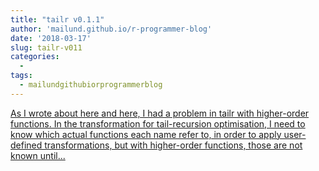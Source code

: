 ```yaml
---
title: "tailr v0.1.1"
author: 'mailund.github.io/r-programmer-blog'
date: '2018-03-17'
slug: tailr-v011
categories:
  - 
tags:
  - mailundgithubiorprogrammerblog
---
```


[As I wrote about here and here, I had a problem in tailr with higher-order functions. In the transformation for tail-recursion optimisation, I need to know which actual functions each name refer to, in order to apply user-defined transformations, but with higher-order functions, those are not known until...<click to read more>](https://mailund.github.io/r-programmer-blog/2018/03/17/tailr-v0.1.1/)

